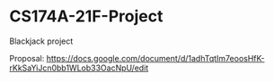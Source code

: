 # CS174A-21F-Project
Blackjack project

Proposal: https://docs.google.com/document/d/1adhTqtIm7eoosHfK-rKkSaYiJcn0bb1WLob33OacNpU/edit

